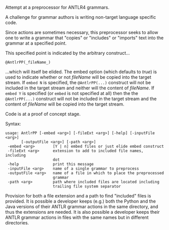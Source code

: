 Attempt at a preprocessor for ANTLR4 grammars.

A challenge for grammar authors is writing non-target language specific code.

Since actions are sometimes necessary, this preprocessor seeks to allow one
to write a grammar that "copies" or "includes" or "imports" text into the
grammar at a specified point.

This specified point is indicated by the arbitrary construct...

    @AntlrPP(_fileName_)

...which will itself be elided.  The embed option (which defaults to _true_)
is used to indicate whether or not _fileName_ will be copied into the target
stream.  If `embed N` is specified, the `@AntlrPP(...)` construct will not
be included in the target stream and neither will the content of _fileName_.
If `embed Y` is specified (or `embed` is not specified at all) then the
the `@AntlrPP(...)` construct will not be included in the target stream and 
the content of _fileName_ will be copied into the target stream.

Code is at a proof of concept stage.

Syntax:

    usage: AntlrPP [-embed <arg>] [-fileExt <arg>] [-help] [-inputFile <arg>]
           [-outputFile <arg>] [-path <arg>]
     -embed <arg>        [Y | n] embed files or just elide embed construct
     -fileExt <arg>      extension to add to included file names, including
                         dot
     -help               print this message
     -inputFile <arg>    name of a single grammar to preprocess
     -outputFile <arg>   name of a file in which to place the preprocessed
                         grammar
     -path <arg>         path where included files are located including
                         trailing file system separator
     
Provision for both a file extension and a path to find "included" files
is provided.  It is possible a developer keeps (e.g.) both the Python and
the Java versions of their ANTLR grammar actions in the same directory,
and thus the extensions are needed.  It is also possible a developer keeps
their ANTLR grammar actions in files with the same names but in different
directories.

